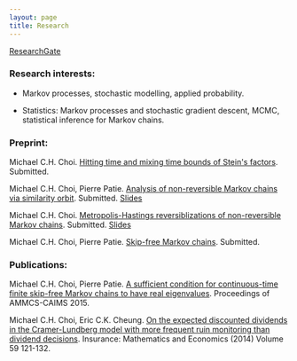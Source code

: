 ```yaml
---
layout: page
title: Research 
---
```

[ResearchGate](https://www.researchgate.net/profile/Michael_Chek_Hin_Choi)

### Research interests:

- Markov processes, stochastic modelling, applied probability.

- Statistics: Markov processes and stochastic gradient descent, MCMC, statistical inference for Markov chains.

### Preprint: 

Michael C.H. Choi. [Hitting time and mixing time bounds of Stein's factors](/menu/paper_v4.pdf). Submitted.

Michael C.H. Choi, Pierre Patie. [Analysis of non-reversible Markov chains via similarity orbit](http://mchchoi.github.io/menu/paper.pdf). Submitted. [Slides](/menu/BExam_Michael.pdf)

Michael C.H. Choi. [Metropolis-Hastings reversiblizations of non-reversible Markov chains](https://arxiv.org/abs/1706.00068). Submitted. [Slides](/menu/BExam_Michael.pdf)

Michael C.H. Choi, Pierre Patie. [Skip-free Markov chains](https://www.researchgate.net/publication/308265576_Skip-free_Markov_chains). Submitted. 

### Publications: 

Michael C.H. Choi, Pierre Patie. [A sufficient condition for continuous-time finite skip-free Markov chains to have real eigenvalues](http://link.springer.com/chapter/10.1007/978-3-319-30379-6_48). Proceedings of AMMCS-CAIMS 2015. 

Michael C.H. Choi, Eric C.K. Cheung. [On the expected discounted dividends in the Cramer-Lundberg model with more frequent ruin monitoring than dividend decisions](http://dx.doi.org/10.1016/j.insmatheco.2014.08.009). Insurance: Mathematics and Economics (2014) Volume 59 121-132.


